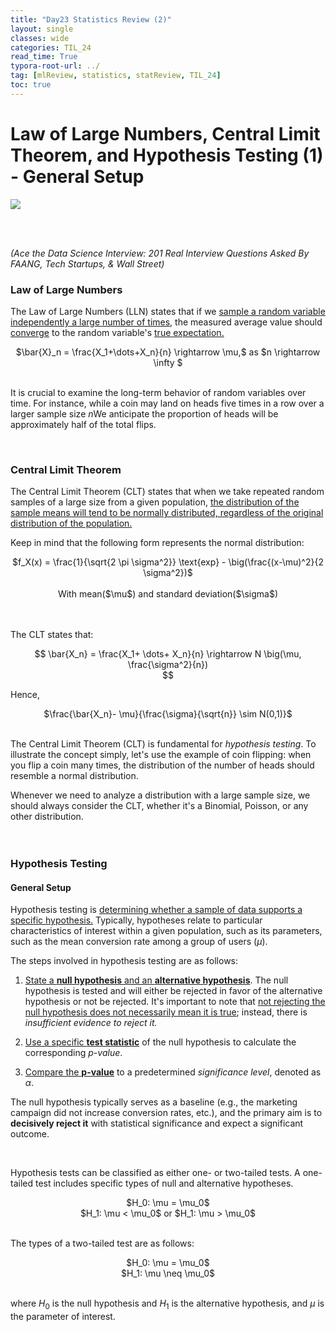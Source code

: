 ```yaml
---
title: "Day23 Statistics Review (2)"
layout: single
classes: wide
categories: TIL_24
read_time: True
typora-root-url: ../
tag: [mlReview, statistics, statReview, TIL_24]
toc: true 
---
```


# Law of Large Numbers, Central Limit Theorem, and Hypothesis Testing (1) - General Setup

<img src="/blog/images/2024-06-18-TIL24_Day23/4B916038-CF68-4DE0-A82C-52DB502F2853_1_105_c.jpeg">

<br><br>

*(Ace the Data Science Interview: 201 Real Interview Questions Asked By FAANG, Tech Startups, & Wall Street)*

### Law of Large Numbers

The Law of Large Numbers (LLN) states that if we <u>sample a random variable independently a large number of times</u>, the measured average value should <u>converge</u> to the random variable's <u>true expectation.</u>

<center>
  $\bar{X}_n = \frac{X_1+\dots+X_n}{n} \rightarrow \mu,$ as $n \rightarrow \infty $
</center>
<Br>

It is crucial to examine the long-term behavior of random variables over time. For instance, while a coin may land on heads five times in a row over a larger sample size $n$We anticipate the proportion of heads will be approximately half of the total flips. 

<br>

### Central Limit Theorem

The Central Limit Theorem (CLT) states that when we take repeated random samples of a large size from a given population, <u>the distribution of the sample means will tend to be normally distributed, regardless of the original distribution of the population.</u>

Keep in mind that the following form represents the normal distribution:

<center>
  $f_X(x) = \frac{1}{\sqrt{2 \pi \sigma^2}} \text{exp} - \big(\frac{(x-\mu)^2}{2 \sigma^2})$<br><br>
  With mean($\mu$) and standard deviation($\sigma$)<br>
<br>
</center><Br>

The CLT states that:

<center>
  $$
  \bar{X_n} = \frac{X_1+ \dots+ X_n}{n} \rightarrow N \big(\mu, \frac{\sigma^2}{n})<br>
  $$
</center>



Hence, 

<center>
  $\frac{\bar{X_n}- \mu}{\frac{\sigma}{\sqrt{n}}  \sim	 N(0,1)}$
</center>

<br>

The Central Limit Theorem (CLT) is fundamental for *hypothesis testing*. To illustrate the concept simply, let's use the example of coin flipping: when you flip a coin many times, the distribution of the number of heads should resemble a normal distribution.

Whenever we need to analyze a distribution with a large sample size, we should always consider the CLT, whether it's a Binomial, Poisson, or any other distribution.<br><br><br>

### Hypothesis Testing

#### General Setup

Hypothesis testing is <u>determining whether a sample of data supports a specific hypothesis.</u> Typically, hypotheses relate to particular characteristics of interest within a given population, such as its parameters, such as the mean conversion rate among a group of users ($\mu$).

The steps involved in hypothesis testing are as follows:

1. <u>State a <b>null hypothesis</b> and an <b>alternative hypothesis</b></u>. The null hypothesis is tested and will either be rejected in favor of the alternative hypothesis or not be rejected. It's important to note that <u>not rejecting the null hypothesis does not necessarily mean it is true</u>; instead, there is *insufficient evidence to reject it.*

2. <u>Use a specific <b>test statistic</B></u> of the null hypothesis to calculate the corresponding *p-value*.

3. <u>Compare the <b>p-value</b></u> to a predetermined *significance level*, denoted as $\alpha$. <br>

   

The null hypothesis typically serves as a baseline (e.g., the marketing campaign did not increase conversion rates, etc.), and the primary aim is to **decisively reject it** with statistical significance and expect a significant outcome.

<br>

Hypothesis tests can be classified as either one- or two-tailed tests. A one-tailed test includes specific types of null and alternative hypotheses.

<center>
  $H_0: \mu = \mu_0$   <br>
  $H_1: \mu < \mu_0$ or $H_1: \mu > \mu_0$ <br>
  <br>
</center>

The types of a two-tailed test are as follows:

<center>
  $H_0: \mu = \mu_0$ <br>
  $H_1: \mu \neq \mu_0$ <br><br>
</center>

where $H_0$ is the null hypothesis and $H_1$ is the alternative hypothesis, and $\mu$ is the parameter of interest. 

<br><br>

